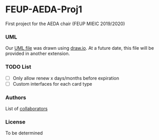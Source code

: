 # FEUP-AEDA-Proj1
First project for the AEDA chair (FEUP MIEIC 2019/2020)

### UML
Our [UML file](AEDA_Proj1.drawio) was drawn using [draw.io](https://www.draw.io). At a future date, this file will be provided in another extension.

### TODO List
- [ ] Only allow renew x days/months before expiration
- [ ] Custom interfaces for each card type

### Authors
List of [collaborators](https://github.com/tiagodusilva/FEUP-AEDA-Proj1/contributors)

### License
To be determined
